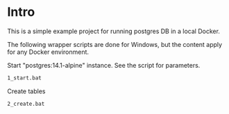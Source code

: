 Intro
==============

This is a simple example project for running postgres DB in a local Docker.

The following wrapper scripts are done for Windows, but the content
apply for any Docker environment.

Start "postgres:14.1-alpine" instance. See the script for parameters.

```sh
1_start.bat
```

Create tables

```sh
2_create.bat
```

